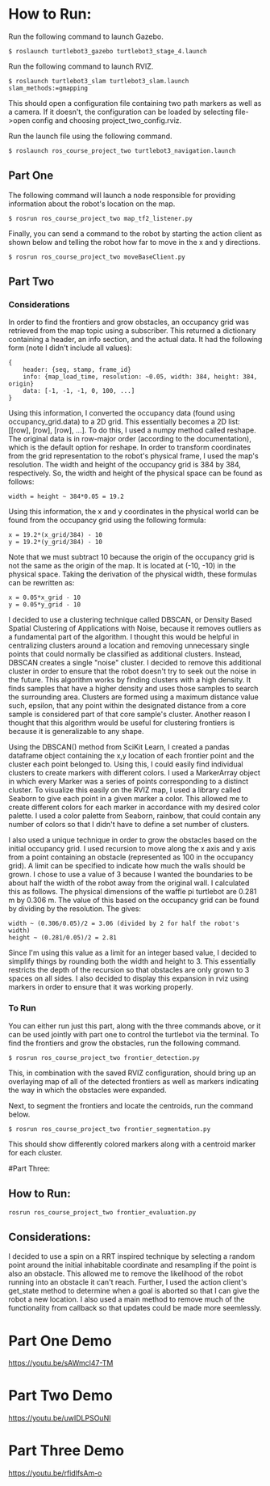 # How to Run:

Run the following command to launch Gazebo. 
```console
$ roslaunch turtlebot3_gazebo turtlebot3_stage_4.launch
```
Run the following command to launch RVIZ. 
```console
$ roslaunch turtlebot3_slam turtlebot3_slam.launch slam_methods:=gmapping
```
This should open a configuration file containing two path markers as well as a camera. If it doesn't, the configuration can be loaded by selecting file->open config and choosing project_two_config.rviz. 

Run the launch file using the following command. 
```console
$ roslaunch ros_course_project_two turtlebot3_navigation.launch
```

## Part One

The following command will launch a node responsible for providing information about the robot's location on the map. 
```console
$ rosrun ros_course_project_two map_tf2_listener.py
```

Finally, you can send a command to the robot by starting the action client as shown below and telling the robot how far to move in the x and y directions. 
```console
$ rosrun ros_course_project_two moveBaseClient.py
```

## Part Two

### Considerations

In order to find the frontiers and grow obstacles, an occupancy grid was retrieved from the map topic using a subscriber. This returned a dictionary containing a header, an info section, and the actual data. It had the following form (note I didn't include all values):

```
{
	header: {seq, stamp, frame_id}
	info: {map_load_time, resolution: ~0.05, width: 384, height: 384, origin}
	data: [-1, -1, -1, 0, 100, ...] 
}
```

Using this information, I converted the occupancy data (found using occupancy_grid.data) to a 2D grid. This essentially becomes a 2D list: [[row], [row], [row], ...]. To do this, I used a numpy method called reshape. The original data is in row-major order (according to the documentation), which is the default option for reshape. In order to transform coordinates from the grid representation to the robot's physical frame, I used the map's resolution. The width and height of the occupancy grid is 384 by 384, respectively. So, the width and height of the physical space can be found as follows:
```
width = height ~ 384*0.05 = 19.2
```

Using this information, the x and y coordinates in the physical world can be found from the occupancy grid using the following formula:

```
x = 19.2*(x_grid/384) - 10
y = 19.2*(y_grid/384) - 10
```

Note that we must subtract 10 because the origin of the occupancy grid is not the same as the origin of the map. It is located at (-10, -10) in the physical space. Taking the derivation of the physical width, these formulas can be rewritten as:

```
x = 0.05*x_grid - 10
y = 0.05*y_grid - 10
```

I decided to use a clustering technique called DBSCAN, or Density Based Spatial Clustering of Applications with Noise, because it removes outliers as a fundamental part of the algorithm. I thought this would be helpful in centralizing clusters around a location and removing unnecessary single points that could normally be classified as additional clusters. Instead, DBSCAN creates a single "noise" cluster. I decided to remove this additional cluster in order to ensure that the robot doesn't try to seek out the noise in the future. This algorithm works by finding clusters with a high density. It finds samples that have a higher density and uses those samples to search the surrounding area. Clusters are formed using a maximum distance value such, epsilon, that any point within the designated distance from a core sample is considered part of that core sample's cluster. Another reason I thought that this algorithm would be useful for clustering frontiers is because it is generalizable to any shape. 

Using the DBSCAN() method from SciKit Learn, I created a pandas dataframe object containing the x,y location of each frontier point and the cluster each point belonged to. Using this, I could easily find individual clusters to create markers with different colors. I used a MarkerArray object in which every Marker was a series of points corresponding to a distinct cluster. To visualize this easily on the RVIZ map, I used a library called Seaborn to give each point in a given marker a color. This allowed me to create different colors for each marker in accordance with my desired color palette. I used a color palette from Seaborn, rainbow, that could contain any number of colors so that I didn't have to define a set number of clusters. 

I also used a unique technique in order to grow the obstacles based on the initial occupancy grid. I used recursion to move along the x axis and y axis from a point containing an obstacle (represented as 100 in the occupancy grid). A limit can be specified to indicate how much the walls should be grown. I chose to use a value of 3 because I wanted the boundaries to be about half the width of the robot away from the original wall. I calculated this as follows. The physical dimensions of the waffle pi turtlebot are 0.281 m by 0.306 m. The value of this based on the occupancy grid can be found by dividing by the resolution. The gives:

```
width ~ (0.306/0.05)/2 = 3.06 (divided by 2 for half the robot's width)
height ~ (0.281/0.05)/2 = 2.81
```

Since I'm using this value as a limit for an integer based value, I decided to simplify things by rounding both the width and height to 3. This essentially restricts the depth of the recursion so that obstacles are only grown to 3 spaces on all sides. I also decided to display this expansion in rviz using markers in order to ensure that it was working properly. 

### To Run

You can either run just this part, along with the three commands above, or it can be used jointly with part one to control the turtlebot via the terminal. To find the frontiers and grow the obstacles, run the following command. 
```console
$ rosrun ros_course_project_two frontier_detection.py
```

This, in combination with the saved RVIZ configuration, should bring up an overlaying map of all of the detected frontiers as well as markers indicating the way in which the obstacles were expanded. 

Next, to segment the frontiers and locate the centroids, run the command below. 
```console
$ rosrun ros_course_project_two frontier_segmentation.py
```

This should show differently colored markers along with a centroid marker for each cluster. 

#Part Three:
## How to Run:
```console
rosrun ros_course_project_two frontier_evaluation.py
```

## Considerations:
I decided to use a spin on a RRT inspired technique by selecting a random point around the initial inhabitable coordinate and resampling if the point is also an obstacle. This allowed me to remove the likelihood of the robot running into an obstacle it can't reach. Further, I used the action client's get_state method to determine when a goal is aborted so that I can give the robot a new location. I also used a main method to remove much of the functionality from callback so that updates could be made more seemlessly. 

# Part One Demo
https://youtu.be/sAWmcl47-TM

# Part Two Demo
https://youtu.be/uwIDLPSOuNI

# Part Three Demo
https://youtu.be/rfidlfsAm-o
